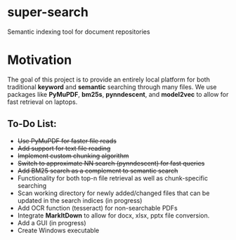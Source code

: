 # super-search
Semantic indexing tool for document repositories

# Motivation
The goal of this project is to provide an entirely local platform for both traditional **keyword** and **semantic** searching through many files. We use packages like **PyMuPDF**, **bm25s**, **pynndescent**, and **model2vec** to allow for fast retrieval on laptops.

## To-Do List:
- ~~Use PyMuPDF for faster file reads~~
- ~~Add support for text file reading~~
- ~~Implement custom chunking algorithm~~
- ~~Switch to approximate NN search (pynndescent) for fast queries~~
- ~~Add BM25 search as a complement to semantic search~~
- Functionality for both top-n file retrieval as well as chunk-specific searching
- Scan working directory for newly added/changed files that can be updated in the search indices (in progress)
- Add OCR function (tesseract) for non-searchable PDFs
- Integrate **MarkItDown** to allow for docx, xlsx, pptx file conversion.
- Add a GUI (in progress)
- Create Windows executable
